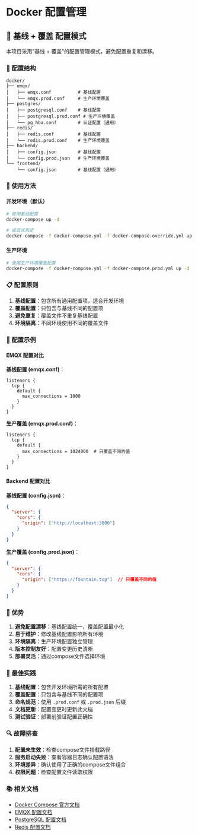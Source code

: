 # Docker 配置管理

## 🎯 基线 + 覆盖 配置模式

本项目采用"基线 + 覆盖"的配置管理模式，避免配置重复和漂移。

### 📁 配置结构

```
docker/
├── emqx/
│   ├── emqx.conf          # 基线配置
│   └── emqx.prod.conf     # 生产环境覆盖
├── postgres/
│   ├── postgresql.conf    # 基线配置
│   ├── postgresql.prod.conf # 生产环境覆盖
│   └── pg_hba.conf        # 认证配置（通用）
├── redis/
│   ├── redis.conf         # 基线配置
│   └── redis.prod.conf    # 生产环境覆盖
├── backend/
│   ├── config.json        # 基线配置
│   └── config.prod.json   # 生产环境覆盖
└── frontend/
    └── config.json        # 基线配置（通用）
```

### 🚀 使用方法

#### 开发环境（默认）
```bash
# 使用基线配置
docker-compose up -d

# 或显式指定
docker-compose -f docker-compose.yml -f docker-compose.override.yml up -d
```

#### 生产环境
```bash
# 使用生产环境覆盖配置
docker-compose -f docker-compose.yml -f docker-compose.prod.yml up -d
```

### 📋 配置原则

1. **基线配置**：包含所有通用配置项，适合开发环境
2. **覆盖配置**：只包含与基线不同的配置项
3. **避免重复**：覆盖文件不重复基线配置
4. **环境隔离**：不同环境使用不同的覆盖文件

### 🔧 配置示例

#### EMQX 配置对比

**基线配置 (emqx.conf)**：
```hocon
listeners {
  tcp {
    default {
      max_connections = 1000
    }
  }
}
```

**生产覆盖 (emqx.prod.conf)**：
```hocon
listeners {
  tcp {
    default {
      max_connections = 1024000  # 只覆盖不同的值
    }
  }
}
```

#### Backend 配置对比

**基线配置 (config.json)**：
```json
{
  "server": {
    "cors": {
      "origin": ["http://localhost:3000"]
    }
  }
}
```

**生产覆盖 (config.prod.json)**：
```json
{
  "server": {
    "cors": {
      "origin": ["https://fountain.top"]  // 只覆盖不同的值
    }
  }
}
```

### 🎯 优势

1. **避免配置漂移**：基线配置统一，覆盖配置最小化
2. **易于维护**：修改基线配置影响所有环境
3. **环境隔离**：生产环境配置独立管理
4. **版本控制友好**：配置变更历史清晰
5. **部署灵活**：通过compose文件选择环境

### 📝 最佳实践

1. **基线配置**：包含开发环境所需的所有配置
2. **覆盖配置**：只包含与基线不同的配置项
3. **命名规范**：使用 `.prod.conf` 或 `.prod.json` 后缀
4. **文档更新**：配置变更时更新此文档
5. **测试验证**：部署前验证配置正确性

### 🔍 故障排查

1. **配置未生效**：检查compose文件挂载路径
2. **服务启动失败**：查看容器日志确认配置语法
3. **环境差异**：确认使用了正确的compose文件组合
4. **权限问题**：检查配置文件读取权限

### 📚 相关文档

- [Docker Compose 官方文档](https://docs.docker.com/compose/)
- [EMQX 配置文档](https://docs.emqx.com/)
- [PostgreSQL 配置文档](https://www.postgresql.org/docs/)
- [Redis 配置文档](https://redis.io/docs/)
